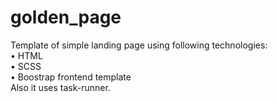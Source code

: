 # golden_page

Template of simple landing page using following technologies:<br>
• HTML<br>
• SCSS<br>
• Boostrap frontend template<br>
Also it uses task-runner.<br>
